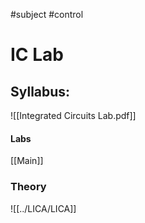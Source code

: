 #subject #control 
# IC Lab
## Syllabus: 
![[Integrated Circuits Lab.pdf]]

#### Labs
[[Main]]

### Theory
![[../LICA/LICA]]

